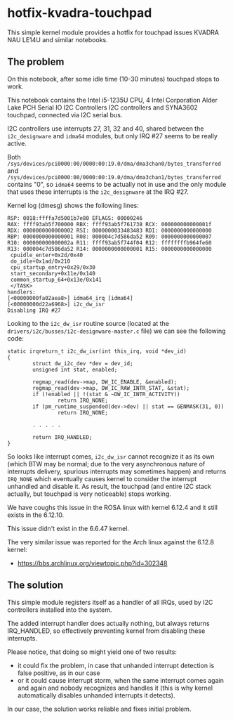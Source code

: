 # hotfix-kvadra-touchpad

This simple kernel module provides a hotfix for touchpad issues
KVADRA NAU LE14U and similar notebooks.

## The problem

On this notebook, after some idle time (10-30 minutes) touchpad stops
to work.

This notebook contains the Intel i5-1235U CPU, 4 Intel Corporation Alder Lake
PCH Serial IO I2C Controllers I2C controllers and SYNA3602 touchpad, connected
via I2C serial bus.

I2C controllers use interrupts 27, 31, 32 and 40, shared between the
`i2c_designware` and `idma64` modules, but only IRQ #27 seems to be really
active.

Both `/sys/devices/pci0000:00/0000:00:19.0/dma/dma3chan0/bytes_transferred`
and `/sys/devices/pci0000:00/0000:00:19.0/dma/dma3chan1/bytes_transferred`
contains "0", so `idma64` seems to be actually not in use and the only
module that uses these interrupts is the `i2c_designware` at the IRQ #27.

Kernel log (dmesg) shows the following lines:

```
RSP: 0018:ffffa7d5001b7e80 EFLAGS: 00000246
RAX: ffff93ab5f700000 RBX: ffff93ab5f761738 RCX: 000000000000001f
RDX: 0000000000000002 RSI: 0000000033483483 RDI: 0000000000000000
RBP: 0000000000000001 R08: 000004c7d586da52 R09: 0000000000000007
R10: 000000000000002a R11: ffff93ab5f744f04 R12: ffffffffb964fe60
R13: 000004c7d586da52 R14: 0000000000000001 R15: 0000000000000000
 cpuidle_enter+0x2d/0x40
 do_idle+0x1ad/0x210
 cpu_startup_entry+0x29/0x30
 start_secondary+0x11e/0x140
 common_startup_64+0x13e/0x141
 </TASK>
handlers:
[<00000000fa02aea8>] idma64_irq [idma64]
[<00000000d22a6968>] i2c_dw_isr
Disabling IRQ #27
```

Looking to the `i2c_dw_isr` routine source (located at the
`drivers/i2c/busses/i2c-designware-master.c` file) we can see the following
code:

```
static irqreturn_t i2c_dw_isr(int this_irq, void *dev_id)
{
        struct dw_i2c_dev *dev = dev_id;
        unsigned int stat, enabled;

        regmap_read(dev->map, DW_IC_ENABLE, &enabled);
        regmap_read(dev->map, DW_IC_RAW_INTR_STAT, &stat);
        if (!enabled || !(stat & ~DW_IC_INTR_ACTIVITY))
                return IRQ_NONE;
        if (pm_runtime_suspended(dev->dev) || stat == GENMASK(31, 0))
                return IRQ_NONE;

        . . . . .

        return IRQ_HANDLED;
}
```

So looks like interrupt comes, `i2c_dw_isr` cannot recognize it as
its own (which BTW may be normal; due to the very asynchronous nature
of interrupts delivery, spurious interrupts may sometimes happen) and
returns `IRQ_NONE` which eventually causes kernel to consider the
interrupt unhandled and disable it. As result, the touchpad (and
entire I2C stack actually, but touchpad is very noticeable) stops working.

We have coughs this issue in the ROSA linux with kernel 6.12.4 and
it still exists in the 6.12.10.

This issue didn't exist in the 6.6.47 kernel.

The very similar issue was reported for the Arch linux against the
6.12.8 kernel:

  * https://bbs.archlinux.org/viewtopic.php?id=302348

## The solution

This simple module registers itself as a handler of all IRQs, used by
I2C controllers installed into the system.

The added interrupt handler does actually nothing, but always returns
IRQ_HANDLED, so effectively preventing kernel from disabling these
interrupts.

Please notice, that doing so might yield one of two results:

  * it could fix the problem, in case that unhanded interrupt detection
    is false positive, as in our case
  * or it could cause interrupt storm, when the same interrupt comes
    again and again and nobody recognizes and handles it (this is why
    kernel automatically disables unhanded interrupts it detects).

In our case, the solution works reliable and fixes initial problem.

<!-- vim:ts=8:sw=4:et:textwidth=72
-->
